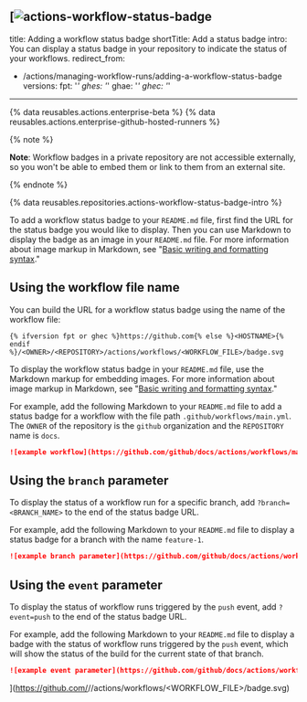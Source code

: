 [![actions-workflow-status-badge](https://user-images.githubusercontent.com/119984430/206838271-40a1b4b0-78ee-456f-b20b-214f81a08e56.png)
---
title: Adding a workflow status badge
shortTitle: Add a status badge
intro: You can display a status badge in your repository to indicate the status of your workflows.
redirect_from:
  - /actions/managing-workflow-runs/adding-a-workflow-status-badge
versions:
  fpt: '*'
  ghes: '*'
  ghae: '*'
  ghec: '*'
---

{% data reusables.actions.enterprise-beta %}
{% data reusables.actions.enterprise-github-hosted-runners %}

{% note %}

**Note**: Workflow badges in a private repository are not accessible externally, so you won't be able to embed them or link to them from an external site.

{% endnote %}

{% data reusables.repositories.actions-workflow-status-badge-intro %}


To add a workflow status badge to your `README.md` file, first find the URL for the status badge you would like to display. Then you can use Markdown to display the badge as an image in your `README.md` file. For more information about image markup in Markdown, see "[Basic writing and formatting syntax](/get-started/writing-on-github/getting-started-with-writing-and-formatting-on-github/basic-writing-and-formatting-syntax#images)."

## Using the workflow file name

You can build the URL for a workflow status badge using the name of the workflow file:

```
{% ifversion fpt or ghec %}https://github.com{% else %}<HOSTNAME>{% endif %}/<OWNER>/<REPOSITORY>/actions/workflows/<WORKFLOW_FILE>/badge.svg
```

To display the workflow status badge in your `README.md` file, use the Markdown markup for embedding images. For more information about image markup in Markdown, see "[Basic writing and formatting syntax](/get-started/writing-on-github/getting-started-with-writing-and-formatting-on-github/basic-writing-and-formatting-syntax#images)."

For example, add the following Markdown to your `README.md` file to add a status badge for a workflow with the file path `.github/workflows/main.yml`. The `OWNER` of the repository is the `github` organization and the `REPOSITORY` name is `docs`.

```markdown
![example workflow](https://github.com/github/docs/actions/workflows/main.yml/badge.svg)
```

## Using the `branch` parameter

To display the status of a workflow run for a specific branch, add `?branch=<BRANCH_NAME>` to the end of the status badge URL.

For example, add the following Markdown to your `README.md` file to display a status badge for a branch with the name `feature-1`.

```markdown
![example branch parameter](https://github.com/github/docs/actions/workflows/main.yml/badge.svg?branch=feature-1)
```

## Using the `event` parameter

To display the status of workflow runs triggered by the `push` event, add `?event=push` to the end of the status badge URL.

For example, add the following Markdown to your `README.md` file to display a badge with the status of workflow runs triggered by the `push` event, which will show the status of the build for the current state of that branch.

```markdown
![example event parameter](https://github.com/github/docs/actions/workflows/main.yml/badge.svg?event=push)
```
](https://github.com/<OWNER>/<REPOSITORY>/actions/workflows/<WORKFLOW_FILE>/badge.svg)
